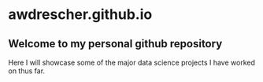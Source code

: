 # awdrescher.github.io

## Welcome to my personal github repository

Here I will showcase some of the major data science projects I have worked on thus far.
